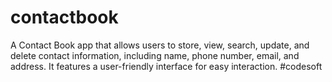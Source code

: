 # contactbook
A Contact Book app that allows users to store, view, search, update, and delete contact information, including name, phone number, email, and address. It features a user-friendly interface for easy interaction. #codesoft
